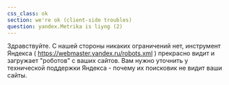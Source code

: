 ```yaml
---
css_class: ok
section: we're ok (client-side troubles)
question: yandex.Metrika is liyng (2)
---
```

Здравствуйте. С нашей стороны никаких ограничений нет, инструмент Яндекса ( https://webmaster.yandex.ru/robots.xml ) прекрасно видит и загружает "роботов" с ваших сайтов. Вам нужно уточнить у технической поддержки Яндекса - почему их поисковик не видит ваши сайты.